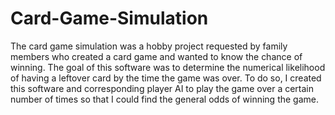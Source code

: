 # Card-Game-Simulation
The card game simulation was a hobby project requested by family members who created a card game and wanted to know the chance of winning. 
The goal of this software was to determine the numerical likelihood of having a leftover card by the time the game was over. To do so, 
I created this software and corresponding player AI to play the game over a certain number of times so that I could find the general odds of winning the game. 
